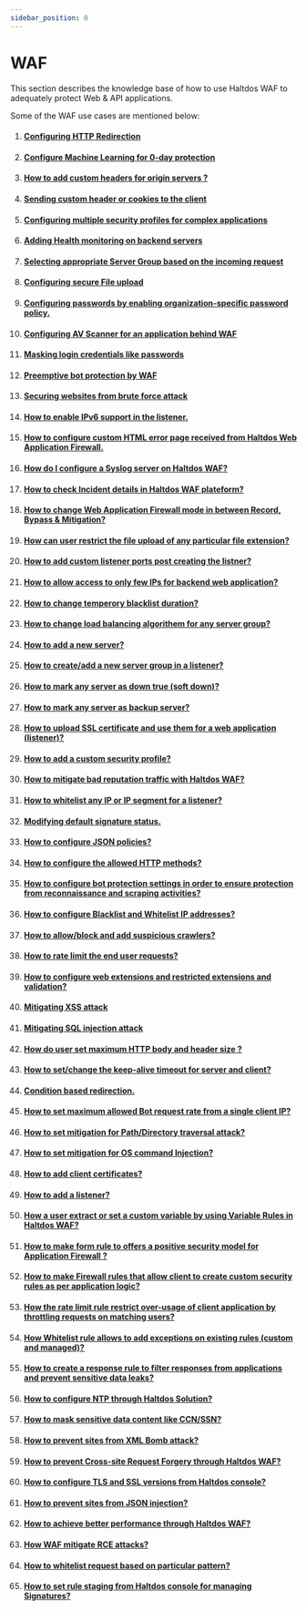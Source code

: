 ```yaml
---
sidebar_position: 0
---
```


# WAF

This section describes the knowledge base of how to use Haltdos WAF to adequately protect Web & API applications.  

Some of the WAF use cases are mentioned below:

1. #### [Configuring HTTP Redirection](./kb-1001.md)
2. #### [Configure Machine Learning for 0-day protection](./kb-1002.md)
3. #### [How to add custom headers for origin servers ?](./kb-1003.md)
4. #### [Sending custom header or cookies to the client](./kb-1004.md)
5. #### [Configuring multiple security profiles for complex applications](./kb-1005.md)
6. #### [Adding Health monitoring on backend servers](./kb-1006.md)
7. #### [Selecting appropriate Server Group based on the incoming request](./kb-1007.md)
8. #### [Configuring secure File upload](./kb-1008.md)
9. #### [Configuring passwords by enabling organization-specific password policy.](./kb-1009.md)
10. #### [Configuring AV Scanner for an application behind WAF](./kb-1010.md)
11. #### [Masking login credentials like passwords](./kb-1011.md)
12. #### [Preemptive bot protection by WAF](./kb-1012.md)
13. #### [Securing websites from brute force attack](./kb-1013.md)
14. #### [How to enable IPv6 support in the listener.](./kb-1014.md)
15. #### [How to configure custom HTML error page received from Haltdos Web Application Firewall.](./kb-1015.md)
16. #### [How do I configure a Syslog server on Haltdos WAF?](./kb-1016.md)
17. #### [How to check Incident details in Haltdos WAF plateform?](./kb-1017.md)
18. #### [How to change Web Application Firewall mode in between Record, Bypass & Mitigation? ](./kb-1018.md)
19. #### [How can user restrict the file upload of any particular file extension? ](./kb-1019.md)
20. #### [How to add custom listener ports post creating the listner?](./kb-1020.md)
21. #### [How to allow access to only few IPs for backend web application? ](./kb-1021.md)
22. #### [How to change temperory blacklist duration? ](./kb-1022.md)
23. #### [How to change load balancing algorithem for any server group?](./kb-1023.md)
24. #### [How to add a new server? ](./kb-1024.md)
25. #### [How to create/add a new server group in a listener? ](./kb-1025.md)
26. #### [How to mark any server as down true (soft down)? ](./kb-1026.md)
27. #### [How to mark any server as backup server? ](./kb-1027.md)
28. #### [How to upload SSL certificate and use them for a web application (listener)?](./kb-1028.md)
29. #### [How to add a custom security profile? ](./kb-1029.md)
30. #### [How to mitigate bad reputation traffic with Haltdos WAF? ](./kb-1030.md)
31. #### [How to whitelist any IP or IP segment for a listener?](./kb-1031.md)
32. #### [Modifying default signature status.](./kb-1032.md)
33. #### [How to configure JSON policies?](./kb-1033.md)
34. #### [How to configure the allowed HTTP methods?](./kb-1034.md)
35. #### [How to configure bot protection settings in order to ensure protection from reconnaissance and scraping activities?](./kb-1035.md)
36. #### [How to configure Blacklist and Whitelist IP addresses?](./kb-1036.md)
37. #### [How to allow/block and add suspicious crawlers?](./kb-1037.md)
38. #### [How to rate limit the end user requests?](./kb-1038.md)
39. #### [How to configure web extensions and restricted extensions and validation?](./kb-1039.md)
40. #### [Mitigating XSS attack](./kb-1040.md)
41. #### [Mitigating SQL injection attack](./kb-1041.md)
42. #### [How do user set maximum HTTP body and header size ?](./kb-1042.md)
43. #### [How to set/change the keep-alive timeout for server and client?](./kb-1043.md)
44. #### [Condition based redirection.](./kb-1044.md)
45. #### [How to set maximum allowed Bot request rate from a single client IP?](./kb-1045.md)
46. #### [How to set mitigation for Path/Directory traversal attack?](./kb-1046.md)
47. #### [How to set mitigation for OS command Injection?](./kb-1047.md)
48. #### [How to add client certificates?](./kb-1048.md)
49. #### [How to add a listener?](./kb-1049.md)
50. #### [How a user extract or set a custom variable by using Variable Rules in Haltdos WAF?](./kb-1050.md)
51. #### [How to make form rule to offers a positive security model for Application Firewall ?](./kb-1051.md)
52. #### [How to make Firewall rules that allow client to create custom security rules as per application logic?](./kb-1052.md)
53. #### [How the rate limit rule restrict over-usage of client application by throttling requests on matching users?](./kb-1053.md)
54. #### [How Whitelist rule allows to add exceptions on existing rules (custom and managed)?](./kb-1054.md)
55. #### [How to create a response rule to filter responses from applications and prevent sensitive data leaks?](./kb-1055.md)
56. #### [How to configure NTP through Haltdos Solution?](./kb-1056.md)
57. #### [How to mask sensitive data content like CCN/SSN?](./kb-1057.md)
58. #### [How to prevent sites from XML Bomb attack?](./kb-1058.md)
59. #### [How to prevent Cross-site Request Forgery through Haltdos WAF?](./kb-1059.md)
60. #### [How to configure TLS and SSL versions from Haltdos console?](./kb-1060.md)
61. #### [How to prevent sites from JSON injection?](./kb-1061.md)
62. #### [How to achieve better performance through Haltdos WAF?](./kb-1062.md)
63. #### [How WAF mitigate RCE attacks?](./kb-1063.md)
64. #### [How to whitelist request based on particular pattern?](./kb-1064.md)
65. #### [How to set rule staging from Haltdos console for managing Signatures?](./kb-1065.md)